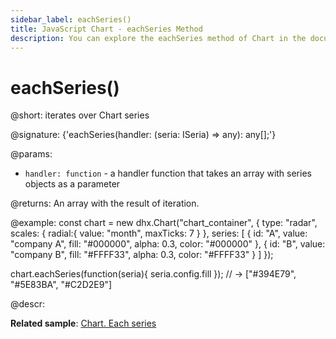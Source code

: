 ```yaml
---
sidebar_label: eachSeries()
title: JavaScript Chart - eachSeries Method 
description: You can explore the eachSeries method of Chart in the documentation of the DHTMLX JavaScript UI library. Browse developer guides and API reference, try out code examples and live demos, and download a free 30-day evaluation version of DHTMLX Suite 7.
---
```


# eachSeries()

@short: iterates over Chart series

@signature: {'eachSeries(handler: (seria: ISeria) => any): any[];'}

@params:
- `handler: function` - a handler function that takes an array with series objects as a parameter

@returns:
An array with the result of iteration.

@example:
const chart = new dhx.Chart("chart_container", {
	type: "radar",
	scales: {
		radial:{
			value: "month",
			maxTicks: 7
		}
	},
	series: [
		{
			id: "A",
			value: "company A",
			fill: "#000000",
			alpha: 0.3,
			color: "#000000"
	 	},
		{
			id: "B",
			value: "company B",
			fill: "#FFFF33",
			alpha: 0.3,
			color: "#FFFF33"
		}
	]
});

chart.eachSeries(function(seria){
	seria.config.fill
});
// -> ["#394E79", "#5E83BA", "#C2D2E9"]

@descr:

**Related sample**: [Chart. Each series](https://snippet.dhtmlx.com/4kbj4lmw)

[comment]: # (@related: chart/usage.md#iterating-over-series)
